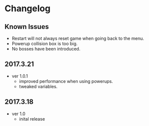 # Changelog

## Known Issues
* Restart will not always reset game when going back to the menu.
* Powerup collision box is too big.
* No bosses have been introduced.

## 2017.3.21
* ver 1.0.1
    * improved performance when using powerups.
    * tweaked variables.
## 2017.3.18
* ver 1.0
    * inital release